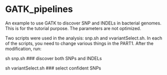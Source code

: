 GATK_pipelines
==============
An example to use GATK to discover SNP and INDELs in bacterial genomes. This is for the tutorial purpose. The parameters are not optimized.

Two scripts were used in the analysis: snp.sh and vvariantSelect.sh. In each of the scripts, you need to change various things in the PART1. After the modification, run:

sh snp.sh ### discover both SNPs and INDELs

sh variantSelect.sh ### select confident SNPs


